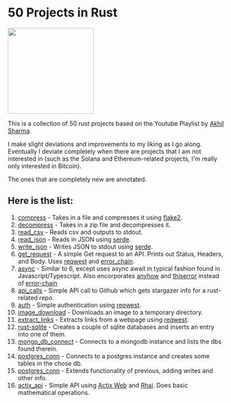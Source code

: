 # 50 Projects in Rust

<img height="200" width="200" align=center src="https://cdn.simpleicons.org/rust/ce412b">

This is a collection of 50 rust projects based on the Youtube Playlist by [Akhil Sharma](https://www.youtube.com/playlist?list=PL5dTjWUk_cPYuhHm9_QImW7_u4lr5d6zO).

I make slight deviations and improvements to my liking as I go along. Eventually I deviate completely when there are projects that I am not interested in (such as the Solana and Ethereum-related projects, I'm really only interested in Bitcoin).

The ones that are completely new are annotated.

## Here is the list:

1. [compress](./compress) - Takes in a file and compresses it using [flake2](https://docs.rs/flate2/latest/flate2/).
2. [decompress](./decompress/) - Takes in a zip file and decompresses it.
3. [read_csv](./read_csv/) - Reads csv and outputs to stdout.
4. [read_json](./read_json/) - Reads in JSON using [serde](https://serde.rs/).
5. [write_json](./write_json) - Writes JSON to stdout using [serde](https://serde.rs/).
6. [get_request](./get_request) - A simple Get request to an API. Prints out Status, Headers, and Body. Uses [reqwest](https://docs.rs/reqwest/latest/reqwest/) and [error_chain](https://docs.rs/error-chain/latest/error_chain/).
7. [async](./async_await/) - Similar to 6, except uses async await in typical fashion found in Javascript/Typescript. Also encorporates [anyhow](https://docs.rs/anyhow/latest/anyhow/) and [thiserror](https://docs.rs/thiserror/latest/thiserror/) instead of [error-chain](https://docs.rs/error-chain/latest/error_chain/)
8. [api_calls](./api_calls/) - Simple API call to Github which gets stargazer info for a rust-related repo.
9. [auth](./auth/) - Simple authentication using [reqwest](https://docs.rs/reqwest/latest/reqwest/).
10. [image_download](./image_download/) - Downloads an image to a temporary directory.
11. [extract_links](./extract_links/) - Extracts links from a webpage using [reqwest](https://docs.rs/reqwest/latest/reqwest/).
12. [rust-sqlite](./rust-sqlite/) - Creates a couple of sqlite databases and inserts an entry into one of them.
13. [mongo_db_connect](./mongo_conn/) - Connects to a mongodb instance and lists the dbs found therein.
14. [postgres_conn](./psql_conn) - Connects to a postgres instance and creates some tables in the chose db.
15. [postgres_conn](./psql_conn) - Extends functionality of previous, adding writes and other info.
16. [actix_api](./actix_api/) - Simple API using [Actix Web](https://actix.rs/) and [Rhai](https://rhai.rs/). Does basic mathematical operations.
